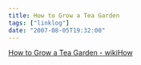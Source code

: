 ```yaml
---
title: How to Grow a Tea Garden
tags: ["linklog"]
date: "2007-08-05T19:32:00"
---
```


[How to Grow a Tea Garden - wikiHow](https://www.wikihow.com/Grow-an-Herbal-Tea-Garden)
